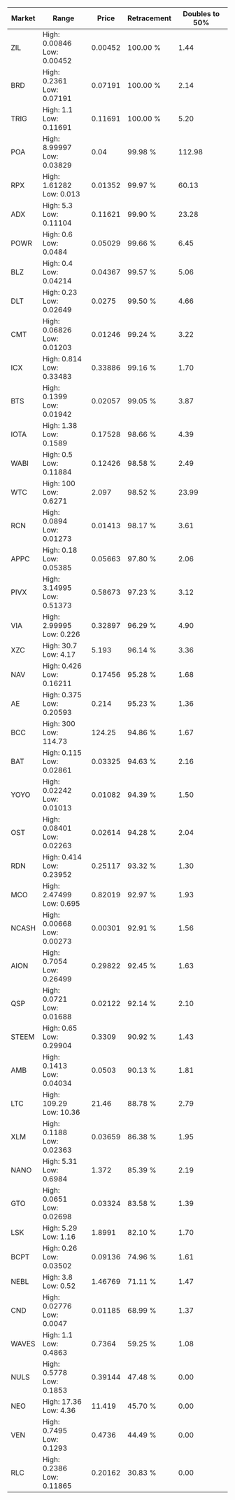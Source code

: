 | Market | Range | Price| Retracement | Doubles to 50% |
| --- | --- | --- | --- | --- |
| ZIL | High: 0.00846<br />Low: 0.00452 | 0.00452 | 100.00 % | 1.44 |
| BRD | High: 0.2361<br />Low: 0.07191 | 0.07191 | 100.00 % | 2.14 |
| TRIG | High: 1.1<br />Low: 0.11691 | 0.11691 | 100.00 % | 5.20 |
| POA | High: 8.99997<br />Low: 0.03829 | 0.04 | 99.98 % | 112.98 |
| RPX | High: 1.61282<br />Low: 0.013 | 0.01352 | 99.97 % | 60.13 |
| ADX | High: 5.3<br />Low: 0.11104 | 0.11621 | 99.90 % | 23.28 |
| POWR | High: 0.6<br />Low: 0.0484 | 0.05029 | 99.66 % | 6.45 |
| BLZ | High: 0.4<br />Low: 0.04214 | 0.04367 | 99.57 % | 5.06 |
| DLT | High: 0.23<br />Low: 0.02649 | 0.0275 | 99.50 % | 4.66 |
| CMT | High: 0.06826<br />Low: 0.01203 | 0.01246 | 99.24 % | 3.22 |
| ICX | High: 0.814<br />Low: 0.33483 | 0.33886 | 99.16 % | 1.70 |
| BTS | High: 0.1399<br />Low: 0.01942 | 0.02057 | 99.05 % | 3.87 |
| IOTA | High: 1.38<br />Low: 0.1589 | 0.17528 | 98.66 % | 4.39 |
| WABI | High: 0.5<br />Low: 0.11884 | 0.12426 | 98.58 % | 2.49 |
| WTC | High: 100<br />Low: 0.6271 | 2.097 | 98.52 % | 23.99 |
| RCN | High: 0.0894<br />Low: 0.01273 | 0.01413 | 98.17 % | 3.61 |
| APPC | High: 0.18<br />Low: 0.05385 | 0.05663 | 97.80 % | 2.06 |
| PIVX | High: 3.14995<br />Low: 0.51373 | 0.58673 | 97.23 % | 3.12 |
| VIA | High: 2.99995<br />Low: 0.226 | 0.32897 | 96.29 % | 4.90 |
| XZC | High: 30.7<br />Low: 4.17 | 5.193 | 96.14 % | 3.36 |
| NAV | High: 0.426<br />Low: 0.16211 | 0.17456 | 95.28 % | 1.68 |
| AE | High: 0.375<br />Low: 0.20593 | 0.214 | 95.23 % | 1.36 |
| BCC | High: 300<br />Low: 114.73 | 124.25 | 94.86 % | 1.67 |
| BAT | High: 0.115<br />Low: 0.02861 | 0.03325 | 94.63 % | 2.16 |
| YOYO | High: 0.02242<br />Low: 0.01013 | 0.01082 | 94.39 % | 1.50 |
| OST | High: 0.08401<br />Low: 0.02263 | 0.02614 | 94.28 % | 2.04 |
| RDN | High: 0.414<br />Low: 0.23952 | 0.25117 | 93.32 % | 1.30 |
| MCO | High: 2.47499<br />Low: 0.695 | 0.82019 | 92.97 % | 1.93 |
| NCASH | High: 0.00668<br />Low: 0.00273 | 0.00301 | 92.91 % | 1.56 |
| AION | High: 0.7054<br />Low: 0.26499 | 0.29822 | 92.45 % | 1.63 |
| QSP | High: 0.0721<br />Low: 0.01688 | 0.02122 | 92.14 % | 2.10 |
| STEEM | High: 0.65<br />Low: 0.29904 | 0.3309 | 90.92 % | 1.43 |
| AMB | High: 0.1413<br />Low: 0.04034 | 0.0503 | 90.13 % | 1.81 |
| LTC | High: 109.29<br />Low: 10.36 | 21.46 | 88.78 % | 2.79 |
| XLM | High: 0.1188<br />Low: 0.02363 | 0.03659 | 86.38 % | 1.95 |
| NANO | High: 5.31<br />Low: 0.6984 | 1.372 | 85.39 % | 2.19 |
| GTO | High: 0.0651<br />Low: 0.02698 | 0.03324 | 83.58 % | 1.39 |
| LSK | High: 5.29<br />Low: 1.16 | 1.8991 | 82.10 % | 1.70 |
| BCPT | High: 0.26<br />Low: 0.03502 | 0.09136 | 74.96 % | 1.61 |
| NEBL | High: 3.8<br />Low: 0.52 | 1.46769 | 71.11 % | 1.47 |
| CND | High: 0.02776<br />Low: 0.0047 | 0.01185 | 68.99 % | 1.37 |
| WAVES | High: 1.1<br />Low: 0.4863 | 0.7364 | 59.25 % | 1.08 |
| NULS | High: 0.5778<br />Low: 0.1853 | 0.39144 | 47.48 % | 0.00 |
| NEO | High: 17.36<br />Low: 4.36 | 11.419 | 45.70 % | 0.00 |
| VEN | High: 0.7495<br />Low: 0.1293 | 0.4736 | 44.49 % | 0.00 |
| RLC | High: 0.2386<br />Low: 0.11865 | 0.20162 | 30.83 % | 0.00 |
